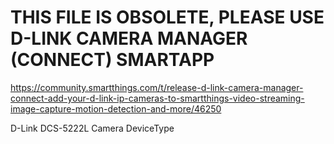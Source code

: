 # THIS FILE IS OBSOLETE, PLEASE USE D-LINK CAMERA MANAGER (CONNECT) SMARTAPP

https://community.smartthings.com/t/release-d-link-camera-manager-connect-add-your-d-link-ip-cameras-to-smartthings-video-streaming-image-capture-motion-detection-and-more/46250

D-Link DCS-5222L Camera DeviceType
